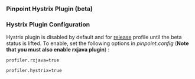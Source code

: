 ### Pinpoint Hystrix Plugin (beta)

### Hystrix Plugin Configuration
Hystrix plugin is disabled by default and for [release](https://github.com/pinpoint-apm/pinpoint/blob/master/agent/src/main/resources-release/pinpoint.config) profile until the beta status is lifted. To enable, set the following options in *pinpoint.config* (**Note that you must also enable rxjava plugin**) :
```
profiler.rxjava=true

profiler.hystrix=true
```
